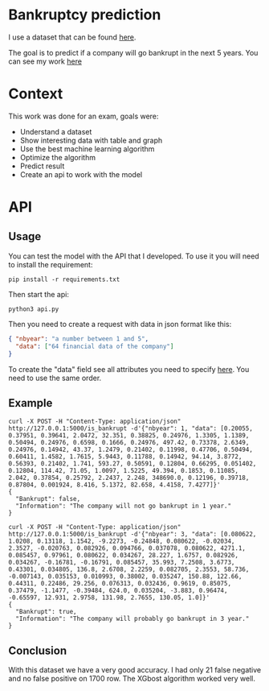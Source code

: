 #  Bankruptcy prediction

I use a dataset that can be found [here](https://archive.ics.uci.edu/ml/datasets/Polish+companies+bankruptcy+data#). 

The goal is to predict if a company will go bankrupt in the next 5 years.
You can see my work [here](https://github.com/flobz/Bankruptcy-prediction/blob/master/bankruptcy_prediction.ipynb)

# Context

This work was done for an exam, goals were:
- Understand a dataset
- Show interesting data with table and graph
- Use the best machine learning algorithm
- Optimize the algorithm
- Predict result
- Create an api to work with the model



# API

## Usage
You can test the model with the API that I developed. To use it you will need to install the requirement:

```pip install -r requirements.txt```

Then start the api:

```python3 api.py```

Then you need to create a request with data in json format like this:
```json
{ "nbyear": "a number between 1 and 5",
  "data": ["64 financial data of the company"]
}
```

To create the "data" field see all attributes you need to specify [here](https://github.com/flobz/Bankruptcy-prediction/blob/master/data/attribute.txt).
You need to use the same order.


## Example 

```commandline
curl -X POST -H "Content-Type: application/json" http://127.0.0.1:5000/is_bankrupt -d'{"nbyear": 1, "data": [0.20055, 0.37951, 0.39641, 2.0472, 32.351, 0.38825, 0.24976, 1.3305, 1.1389, 0.50494, 0.24976, 0.6598, 0.1666, 0.24976, 497.42, 0.73378, 2.6349, 0.24976, 0.14942, 43.37, 1.2479, 0.21402, 0.11998, 0.47706, 0.50494, 0.60411, 1.4582, 1.7615, 5.9443, 0.11788, 0.14942, 94.14, 3.8772, 0.56393, 0.21402, 1.741, 593.27, 0.50591, 0.12804, 0.66295, 0.051402, 0.12804, 114.42, 71.05, 1.0097, 1.5225, 49.394, 0.1853, 0.11085, 2.042, 0.37854, 0.25792, 2.2437, 2.248, 348690.0, 0.12196, 0.39718, 0.87804, 0.001924, 8.416, 5.1372, 82.658, 4.4158, 7.4277]}'
{
  "Bankrupt": false, 
  "Information": "The company will not go bankrupt in 1 year."
}
```

```commandline
curl -X POST -H "Content-Type: application/json" http://127.0.0.1:5000/is_bankrupt -d'{"nbyear": 3, "data": [0.080622, 1.0208, 0.13118, 1.1542, -9.2273, -0.24848, 0.080622, -0.02034, 2.3527, -0.020763, 0.082926, 0.094766, 0.037078, 0.080622, 4271.1, 0.085457, 0.97961, 0.080622, 0.034267, 28.227, 1.6757, 0.082926, 0.034267, -0.16781, -0.16791, 0.085457, 35.993, 7.2508, 3.6773, 0.43301, 0.034805, 136.8, 2.6708, 2.2259, 0.082705, 2.3553, 58.736, -0.007143, 0.035153, 0.010993, 0.38002, 0.035247, 150.88, 122.66, 0.44311, 0.22486, 29.256, 0.076313, 0.032436, 0.9619, 0.85075, 0.37479, -1.1477, -0.39484, 624.0, 0.035204, -3.883, 0.96474, -0.65597, 12.931, 2.9758, 131.98, 2.7655, 130.05, 1.0]}'
{
  "Bankrupt": true, 
  "Information": "The company will probably go bankrupt in 3 year."
}
```

## Conclusion

With this dataset we have a very good accuracy. I had only 21 false negative and no false positive on 1700 row.
The XGbost algorithm worked very well.